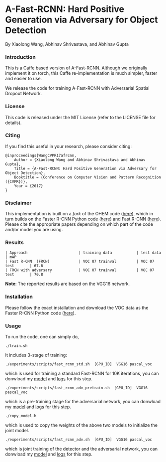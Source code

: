 # A-Fast-RCNN: Hard Positive Generation via Adversary for Object Detection
By Xiaolong Wang, Abhinav Shrivastava, and Abhinav Gupta

### Introduction

This is a Caffe based version of A-Fast-RCNN. Although we originally implement it on torch, this Caffe re-implementation is much simpler, faster and easier to use. 

We release the code for training A-Fast-RCNN with Adversarial Spatial Dropout Network. 


### License

This code is released under the MIT License (refer to the LICENSE file for details).

### Citing

If you find this useful in your research, please consider citing:

    @inproceedings{WangCVPR17afrcnn,
        Author = {Xiaolong Wang and Abhinav Shrivastava and Abhinav Gupta},
        Title = {A-Fast-RCNN: Hard Positive Generation via Adversary for Object Detection},
        Booktitle = {Conference on Computer Vision and Pattern Recognition ({CVPR})},
        Year = {2017}
    }

### Disclaimer

This implementation is built on a *fork* of the OHEM code ([here](https://github.com/abhi2610/ohem)), which in turn builds on the Faster R-CNN Python code ([here](https://github.com/rbgirshick/py-faster-rcnn)) and Fast R-CNN ([here](https://github.com/rbgirshick/fast-rcnn)). Please cite the appropriate papers depending on which part of the code and/or model you are using.

### Results
    | Approach                       | training data           | test data         | mAP 
    | Fast R-CNN  (FRCN)             | VOC 07 trainval         | VOC 07 test       | 67.6
    | FRCN with adversary            | VOC 07 trainval         | VOC 07 test       | 70.8

**Note**: The reported results are based on the VGG16 network. 



### Installation

Please follow the exact installation and download the VOC data as the Faster R-CNN Python code ([here](https://github.com/rbgirshick/py-faster-rcnn)).

### Usage

To run the code, one can simply do,
```Shell
./train.sh
```

It includes 3-stage of training: 

```Shell
./experiments/scripts/fast_rcnn_std.sh  [GPU_ID]  VGG16 pascal_voc
```
which is used for training a standard Fast-RCNN for 10K iterations, you can donwload my [model](https://dl.dropboxusercontent.com/u/334666754/CVPR2017_AFRCNN/fast_rcnn_std_iter_10000.caffemodel) and [logs](https://dl.dropboxusercontent.com/u/334666754/CVPR2017_AFRCNN/fast_rcnn_std.txt.2017-04-08_16-53-59) for this step. 

```Shell
./experiments/scripts/fast_rcnn_adv_pretrain.sh  [GPU_ID]  VGG16 pascal_voc
```
which is a pre-training stage for the adversarial network, you can donwload my [model](https://dl.dropboxusercontent.com/u/334666754/CVPR2017_AFRCNN/fast_rcnn_adv_pretrain_iter_25000.caffemodel) and [logs](https://dl.dropboxusercontent.com/u/334666754/CVPR2017_AFRCNN/fast_rcnn_adv_pretrain.txt.2017-04-08_19-39-49) for this step. 

```Shell
./copy_model.h
```
which is used to copy the weights of the above two models to initialize the joint model. 

```Shell
./experiments/scripts/fast_rcnn_adv.sh  [GPU_ID]  VGG16 pascal_voc
```
which is joint training of the detector and the adversarial network, you can donwload my [model](https://dl.dropboxusercontent.com/u/334666754/CVPR2017_AFRCNN/fast_rcnn_adv_iter_40000.caffemodel) and [logs](https://dl.dropboxusercontent.com/u/334666754/CVPR2017_AFRCNN/fast_rcnn_adv.txt.2017-04-09_22-09-57) for this step. 









